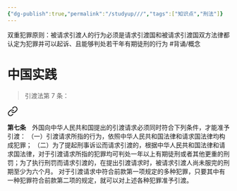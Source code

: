 ```yaml
---
{"dg-publish":true,"permalink":"/studyup///","tags":["知识点","刑法"]}
---
```


双重犯罪原则：被请求引渡人的行为必须是请求引渡国和被请求引渡国双方法律都认定为犯罪并可以起诉、且能够判处若干年有期徒刑的行为 #背诵/概念 
# 中国实践
>引渡法第 7 条：
<div class="transclusion internal-embed is-loaded"><a class="markdown-embed-link" href="////#t7" aria-label="Open link"><svg xmlns="http://www.w3.org/2000/svg" width="24" height="24" viewBox="0 0 24 24" fill="none" stroke="currentColor" stroke-width="2" stroke-linecap="round" stroke-linejoin="round" class="svg-icon lucide-link"><path d="M10 13a5 5 0 0 0 7.54.54l3-3a5 5 0 0 0-7.07-7.07l-1.72 1.71"></path><path d="M14 11a5 5 0 0 0-7.54-.54l-3 3a5 5 0 0 0 7.07 7.07l1.71-1.71"></path></svg></a><div class="markdown-embed">



**第七条**　外国向中华人民共和国提出的引渡请求必须同时符合下列条件，才能准予引渡：
（一）引渡请求所指的行为，依照中华人民共和国法律和请求国法律均构成犯罪；
（二）为了提起刑事诉讼而请求引渡的，根据中华人民共和国法律和请求国法律，对于引渡请求所指的犯罪均可判处一年以上有期徒刑或者其他更重的刑罚；为了执行刑罚而请求引渡的，在提出引渡请求时，被请求引渡人尚未服完的刑期至少为六个月。
对于引渡请求中符合前款第一项规定的多种犯罪，只要其中有一种犯罪符合前款第二项的规定，就可以对上述各种犯罪准予引渡。 

</div></div>
